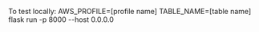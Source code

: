 To test locally:
AWS_PROFILE=[profile name] TABLE_NAME=[table name] flask run -p 8000 --host 0.0.0.0